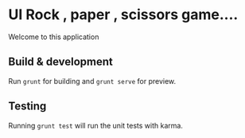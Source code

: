 # UI Rock , paper , scissors game....

Welcome to this application

## Build & development

Run `grunt` for building and `grunt serve` for preview.

## Testing

Running `grunt test` will run the unit tests with karma.
